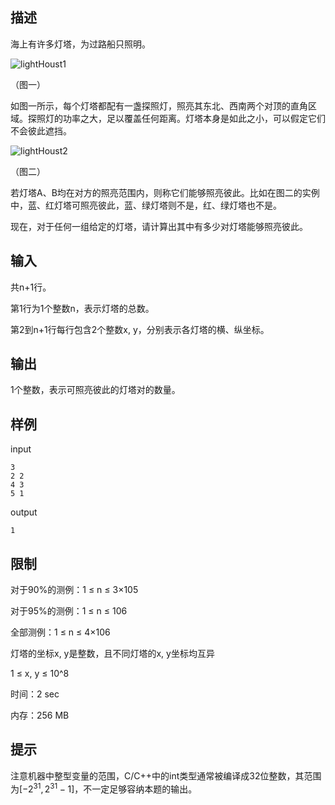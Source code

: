 ## 描述

海上有许多灯塔，为过路船只照明。

![lightHoust1](https://gitee.com/wanghengg/picture/raw/master/img/lightHoust1.png)

（图一）

如图一所示，每个灯塔都配有一盏探照灯，照亮其东北、西南两个对顶的直角区域。探照灯的功率之大，足以覆盖任何距离。灯塔本身是如此之小，可以假定它们不会彼此遮挡。

![lightHoust2](E:\code\CLionProjects\data_structure_online_judge\img\lightHoust2.png)

（图二）

若灯塔A、B均在对方的照亮范围内，则称它们能够照亮彼此。比如在图二的实例中，蓝、红灯塔可照亮彼此，蓝、绿灯塔则不是，红、绿灯塔也不是。

现在，对于任何一组给定的灯塔，请计算出其中有多少对灯塔能够照亮彼此。

## 输入

共n+1行。

第1行为1个整数n，表示灯塔的总数。

第2到n+1行每行包含2个整数x, y，分别表示各灯塔的横、纵坐标。

## 输出

1个整数，表示可照亮彼此的灯塔对的数量。

## 样例

input

```
3
2 2
4 3
5 1
```

output

```
1
```

## 限制

对于90%的测例：1 ≤ n ≤ 3×105

对于95%的测例：1 ≤ n ≤ 106

全部测例：1 ≤ n ≤ 4×106

灯塔的坐标x, y是整数，且不同灯塔的x, y坐标均互异

1 ≤ x, y ≤ 10^8

时间：2 sec

内存：256 MB

## 提示

注意机器中整型变量的范围，C/C++中的int类型通常被编译成32位整数，其范围为$[-2^{31}, 2^{31}-1]$，不一定足够容纳本题的输出。